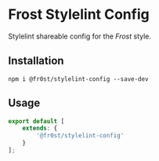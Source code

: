 # Frost Stylelint Config

Stylelint shareable config for the *Frost* style.


## Installation

```
npm i @fr0st/stylelint-config --save-dev
```


## Usage

```javascript
export default [
    extends: {
        '@fr0st/stylelint-config'
    }
];
```